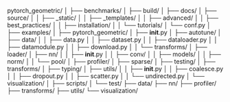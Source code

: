 pytorch_geometric/
│
├── benchmarks/
│
├── build/
│
├── docs/
│   ├── source/
│   │   ├── _static/
│   │   ├── _templates/
│   │   ├── advanced/
│   │   ├── best_practices/
│   │   ├── installation/
│   │   └── tutorials/
│   └── conf.py
│
├── examples/
│
├── pytorch_geometric/
│   ├── __init__.py
│   ├── autotune/
│   ├── data/
│   │   ├── data.py
│   │   ├── dataset.py
│   │   ├── dataloader.py
│   │   ├── datamodule.py
│   │   ├── download.py
│   │   └── transforms/
│   ├── loader/
│   ├── nn/
│   │   ├── __init__.py
│   │   ├── conv/
│   │   ├── models/
│   │   ├── norm/
│   │   └── pool/
│   ├── profiler/
│   ├── sparse/
│   ├── testing/
│   ├── transforms/
│   ├── typing/
│   ├── utils/
│   │   ├── __init__.py
│   │   ├── coalesce.py
│   │   ├── dropout.py
│   │   ├── scatter.py
│   │   └── undirected.py
│   └── visualization/
│
├── scripts/
│
└── test/
    ├── data/
    ├── nn/
    ├── profiler/
    ├── transforms/
    ├── utils/
    └── visualization/


